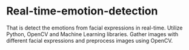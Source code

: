 # Real-time-emotion-detection
That is detect the emotions from facial expressions in real-time.
Utilize Python, OpenCV and Machine Learning libraries. Gather images with different facial expressions and preprocess images using OpenCV.
